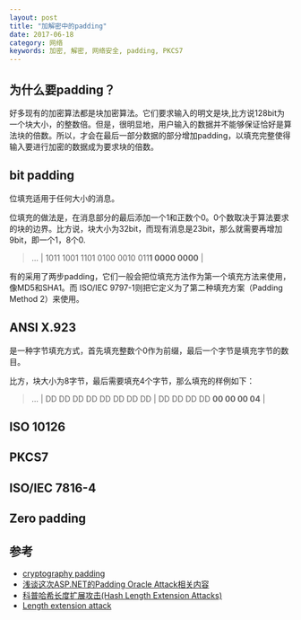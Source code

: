 ```yaml
---
layout: post
title: "加解密中的padding"
date: 2017-06-18
category: 网络
keywords: 加密, 解密, 网络安全, padding, PKCS7
---
```


## 为什么要padding？

好多现有的加密算法都是块加密算法。它们要求输入的明文是块,比方说128bit为一个块大小，的整数倍。但是，很明显地，用户输入的数据并不能够保证恰好是算法块的倍数。所以，才会在最后一部分数据的部分增加padding，以填充完整使得输入要进行加密的数据成为要求块的倍数。

## bit padding

位填充适用于任何大小的消息。

位填充的做法是，在消息部分的最后添加一个1和正数个0。0个数取决于算法要求的块的边界。比方说，块大小为32bit，而现有消息是23bit，那么就需要再增加9bit，即一个1，8个0.

> ... | 1011 1001 1101 0100 0010 011**1 0000 0000** |

有的采用了两步padding，它们一般会把位填充方法作为第一个填充方法来使用，像MD5和SHA1。而 ISO/IEC 9797-1则把它定义为了第二种填充方案（Padding Method 2）来使用。

## ANSI X.923

是一种字节填充方式，首先填充整数个0作为前缀，最后一个字节是填充字节的数目。

比方，块大小为8字节，最后需要填充4个字节，那么填充的样例如下：

> ... | DD DD DD DD DD DD DD DD | DD DD DD DD **00 00 00 04** |

## ISO 10126

## PKCS7

## ISO/IEC 7816-4

## Zero padding



## 参考
* [cryptography padding](https://en.wikipedia.org/wiki/Padding_(cryptography))
* [浅谈这次ASP.NET的Padding Oracle Attack相关内容](http://www.cnblogs.com/JeffreyZhao/archive/2010/09/25/things-about-padding-oracle-vulnerability-in-asp-net.html)
* [科普哈希长度扩展攻击(Hash Length Extension Attacks)](http://www.freebuf.com/articles/web/31756.html)
* [Length extension attack](https://en.wikipedia.org/wiki/Length_extension_attack)
